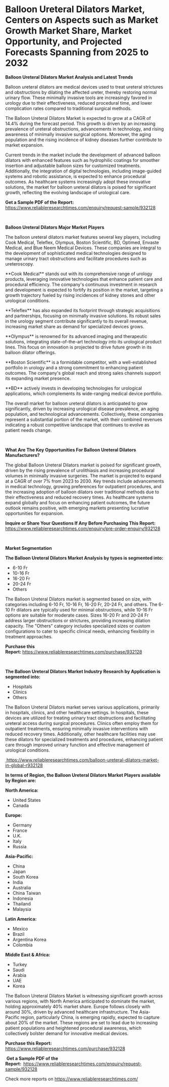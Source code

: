 <p><h1>Balloon Ureteral Dilators Market, Centers on Aspects such as Market Growth Market Share, Market Opportunity, and Projected Forecasts Spanning from 2025 to 2032</h1></p><p><strong>Balloon Ureteral Dilators Market Analysis and Latest Trends</strong></p>
<p><p>Balloon ureteral dilators are medical devices used to treat ureteral strictures and obstructions by dilating the affected ureter, thereby restoring normal urinary flow. These minimally invasive tools are increasingly favored in urology due to their effectiveness, reduced procedural time, and lower complication rates compared to traditional surgical methods.</p><p>The Balloon Ureteral Dilators Market is expected to grow at a CAGR of 14.4% during the forecast period. This growth is driven by an increasing prevalence of ureteral obstructions, advancements in technology, and rising awareness of minimally invasive surgical options. Moreover, the aging population and the rising incidence of kidney diseases further contribute to market expansion. </p><p>Current trends in the market include the development of advanced balloon dilators with enhanced features such as hydrophilic coatings for smoother insertion and adjustable balloon sizes for customized treatments. Additionally, the integration of digital technologies, including image-guided systems and robotic assistance, is expected to enhance procedural outcomes. As healthcare systems increasingly adopt these innovative solutions, the market for balloon ureteral dilators is poised for significant growth, reflecting the evolving landscape of urological care.</p></p>
<p><strong>Get a Sample PDF of the Report:&nbsp;</strong> <a href="https://www.reliableresearchtimes.com/enquiry/request-sample/932128?utm_campaign=3290&utm_medium=2&utm_source=Github&utm_content=ia&utm_term=21032025&utm_id=balloon-ureteral-dilators">https://www.reliableresearchtimes.com/enquiry/request-sample/932128</a></p>
<p>&nbsp;</p>
<p><strong>Balloon Ureteral Dilators Major Market Players</strong></p>
<p><p>The balloon ureteral dilators market features several key players, including Cook Medical, Teleflex, Olympus, Boston Scientific, BD, Optimed, Envaste Medical, and Blue Neem Medical Devices. These companies are integral to the development of sophisticated medical technologies designed to manage urinary tract obstructions and facilitate procedures such as ureteroscopy.</p><p>**Cook Medical** stands out with its comprehensive range of urology products, leveraging innovative technologies that enhance patient care and procedural efficiency. The company's continuous investment in research and development is expected to fortify its position in the market, targeting a growth trajectory fueled by rising incidences of kidney stones and other urological conditions.</p><p>**Teleflex** has also expanded its footprint through strategic acquisitions and partnerships, focusing on minimally invasive solutions. Its robust sales in the urology segment contribute significantly to its overall revenue, increasing market share as demand for specialized devices grows.</p><p>**Olympus** is renowned for its advanced imaging and therapeutic solutions, integrating state-of-the-art technology into its urological product lines. This focus on innovation is projected to drive future growth in its balloon dilator offerings.</p><p>**Boston Scientific** is a formidable competitor, with a well-established portfolio in urology and a strong commitment to enhancing patient outcomes. The company's global reach and strong sales channels support its expanding market presence.</p><p>**BD** actively invests in developing technologies for urological applications, which complements its wide-ranging medical device portfolio.</p><p>The overall market for balloon ureteral dilators is anticipated to grow significantly, driven by increasing urological disease prevalence, an aging population, and technological advancements. Collectively, these companies represent a substantial portion of the market, with their combined revenues indicating a robust competitive landscape that continues to evolve as patient needs change.</p></p>
<p>&nbsp;</p>
<p><strong>What Are The Key Opportunities For Balloon Ureteral Dilators Manufacturers?</strong></p>
<p><p>The global Balloon Ureteral Dilators market is poised for significant growth, driven by the rising prevalence of urolithiasis and increasing procedural volumes in minimally invasive surgeries. The market is projected to expand at a CAGR of over 7% from 2023 to 2030. Key trends include advancements in medical technology, growing preferences for outpatient procedures, and the increasing adoption of balloon dilators over traditional methods due to their effectiveness and reduced recovery times. As healthcare systems expand globally and focus on enhancing patient outcomes, the future outlook remains positive, with emerging markets presenting lucrative opportunities for expansion.</p></p>
<p><strong>Inquire or Share Your Questions If Any Before Purchasing This Report:</strong> <a href="https://www.reliableresearchtimes.com/enquiry/pre-order-enquiry/932128?utm_campaign=3290&utm_medium=2&utm_source=Github&utm_content=ia&utm_term=21032025&utm_id=balloon-ureteral-dilators">https://www.reliableresearchtimes.com/enquiry/pre-order-enquiry/932128</a></p>
<p>&nbsp;</p>
<p><strong>Market Segmentation</strong></p>
<p><strong>The Balloon Ureteral Dilators Market Analysis by types is segmented into:</strong></p>
<p><ul><li>6-10 Fr</li><li>10-16 Fr</li><li>16-20 Fr</li><li>20-24 Fr</li><li>Others</li></ul></p>
<p><p>The Balloon Ureteral Dilators market is segmented based on size, with categories including 6-10 Fr, 10-16 Fr, 16-20 Fr, 20-24 Fr, and others. The 6-10 Fr dilators are typically used for minimal obstructions, while 10-16 Fr options are suitable for moderate cases. Sizes 16-20 Fr and 20-24 Fr address larger obstructions or strictures, providing increasing dilation capacity. The "Others" category includes specialized sizes or custom configurations to cater to specific clinical needs, enhancing flexibility in treatment approaches.</p></p>
<p><strong>Purchase this Report:&nbsp;</strong><a href="https://www.reliableresearchtimes.com/purchase/932128?utm_campaign=3290&utm_medium=2&utm_source=Github&utm_content=ia&utm_term=21032025&utm_id=balloon-ureteral-dilators">https://www.reliableresearchtimes.com/purchase/932128</a></p>
<p>&nbsp;</p>
<p><strong>The Balloon Ureteral Dilators Market Industry Research by Application is segmented into:</strong></p>
<p><ul><li>Hospitals</li><li>Clinics</li><li>Others</li></ul></p>
<p><p>The Balloon Ureteral Dilators market serves various applications, primarily in hospitals, clinics, and other healthcare settings. In hospitals, these devices are utilized for treating urinary tract obstructions and facilitating ureteral access during surgical procedures. Clinics often employ them for outpatient treatments, ensuring minimally invasive interventions with reduced recovery times. Additionally, other healthcare facilities may use these dilators for specialized treatments and procedures, enhancing patient care through improved urinary function and effective management of urological conditions.</p></p>
<p><a href="https://www.reliableresearchtimes.com/balloon-ureteral-dilators-market-in-global-r932128?utm_campaign=3290&utm_medium=2&utm_source=Github&utm_content=ia&utm_term=21032025&utm_id=balloon-ureteral-dilators">&nbsp;https://www.reliableresearchtimes.com/balloon-ureteral-dilators-market-in-global-r932128</a></p>
<p><strong>In terms of Region, the Balloon Ureteral Dilators Market Players available by Region are:</strong></p>
<p>
    <p> <strong> North America: </strong>
        <ul>
            <li>United States</li>
            <li>Canada</li>
        </ul>
        </p> 
    <p> <strong> Europe: </strong>
        <ul>
            <li>Germany</li>
            <li>France</li>
            <li>U.K.</li>
            <li>Italy</li>
            <li>Russia</li>
        </ul>
        </p> 
    <p> <strong> Asia-Pacific: </strong>
        <ul>
            <li>China</li>
            <li>Japan</li>
            <li>South Korea</li>
            <li>India</li>
            <li>Australia</li>
            <li>China Taiwan</li>
            <li>Indonesia</li>
            <li>Thailand</li>
            <li>Malaysia</li>
        </ul>
        </p> 
    <p> <strong> Latin America: </strong>
        <ul>
            <li>Mexico</li>
            <li>Brazil</li>
            <li>Argentina Korea</li>
            <li>Colombia</li>
        </ul>
        </p> 
    <p> <strong> Middle East & Africa: </strong>
        <ul>
            <li>Turkey</li>
            <li>Saudi</li>
            <li>Arabia</li>
            <li>UAE</li>
            <li>Korea</li>
        </ul>
    </p>
    </p>
<p><p>The Balloon Ureteral Dilators Market is witnessing significant growth across various regions, with North America anticipated to dominate the market, holding approximately 40% market share. Europe follows closely with around 30%, driven by advanced healthcare infrastructure. The Asia-Pacific region, particularly China, is emerging rapidly, expected to capture about 20% of the market. These regions are set to lead due to increasing patient populations and heightened procedural awareness, which collectively bolster demand for innovative medical devices.</p></p>
<p><strong>Purchase this Report: </strong><a href="https://www.reliableresearchtimes.com/purchase/932128?utm_campaign=3290&utm_medium=2&utm_source=Github&utm_content=ia&utm_term=21032025&utm_id=balloon-ureteral-dilators">https://www.reliableresearchtimes.com/purchase/932128</a></p>
<p>&nbsp;<strong>Get a Sample PDF of the Report:&nbsp;&nbsp;</strong><a href="https://www.reliableresearchtimes.com/enquiry/request-sample/932128?utm_campaign=3290&utm_medium=2&utm_source=Github&utm_content=ia&utm_term=21032025&utm_id=balloon-ureteral-dilators">https://www.reliableresearchtimes.com/enquiry/request-sample/932128</a></p>
<p><strong></strong></p>
<p>Check more reports on <a href="https://www.reliableresearchtimes.com/?utm_campaign=3290&utm_medium=2&utm_source=Github&utm_content=ia&utm_term=21032025&utm_id=balloon-ureteral-dilators">https://www.reliableresearchtimes.com/</a></p>